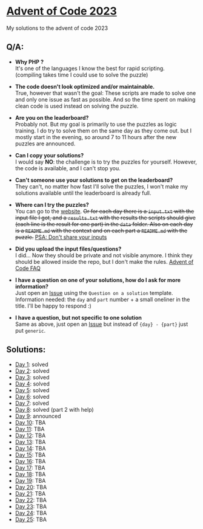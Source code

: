 # [Advent of Code 2023](https://adventofcode.com/2023)
My solutions to the advent of code 2023

## Q/A:
- **Why PHP ?**  
  It's one of the languages I know the best for rapid scripting.  
  (compiling takes time I could use to solve the puzzle)


- **The code doesn't look optimized and/or maintainable.**  
  True, however that wasn't the goal: These scripts are made
  to solve one and only one issue as fast as possible. And so the time
  spent on making clean code is used instead on solving the puzzle.


- **Are you on the leaderboard?**  
  Probably not. But my goal is primarily to use the puzzles as 
  logic training. I do try to solve them on the same day as they come out.
  but I mostly start in the evening, so around 7 to 11 hours after
  the new puzzles are announced.


- **Can I copy your solutions?**  
  I would say **NO**: the challenge is to try the puzzles for yourself.
  However, the code is available, and I can't stop you.


- **Can't someone use your solutions to get on the leaderboard?**  
  They can't, no matter how fast I'll solve the puzzles, 
  I won't make my solutions available until the leaderboard is already full.


- **Where can I try the puzzles?**  
  You can go to the [website](https://adventofcode.com/2023).
  ~~Or for each day there is a ``input.txt`` with the input file I got, and a 
  ``results.txt`` with the results the scripts should give 
  (each line is the result for one part) in the ``data`` folder.
  Also on each day is a ``README.md`` with the context and on each part a
  ``README.md`` with the puzzle.~~ 
  [PSA: Don't share your inputs](https://www.reddit.com/r/adventofcode/comments/18an94z/psa_dont_share_your_inputs_even_in_your_github/)


- **Did you upload the input files/questions?**  
  I did... Now they should be private and not visible anymore. I think they
  should be allowed inside the repo, but I don't make the rules.
  [Advent of Code FAQ](https://adventofcode.com/2023/about#faq_copying)
  

- **I have a question on one of your solutions, how do I ask for more information?**  
  Just open an 
  [Issue](https://github.com/TomKauffeld/advent-of-code-2023/issues/new?assignees=TomKauffeld&labels=documentation%2C+QA&projects=&template=question-on-a-solution.md&title=%5BQA%5D+%7Bday%7D+-+%7Bpart%7D+-+%7Bsummary%7D) 
  using the ``Question on a solution`` template.
  Information needed: the ``day`` and ``part`` number + a small oneliner 
  in the title. I'll be happy to respond :)


- **I have a question, but not specific to one solution**  
  Same as above, just open an
  [Issue](https://github.com/TomKauffeld/advent-of-code-2023/issues/new?assignees=TomKauffeld&labels=documentation%2C+QA&projects=&template=question-on-a-solution.md&title=%5BQA%5D+generic+-+%7Bsummary%7D) 
  but instead of ``{day} - {part}`` just put ``generic``.


## Solutions:
* [Day 1](day01/README.md): solved
* [Day 2](day02/README.md): solved
* [Day 3](day03/README.md): solved
* [Day 4](day04/README.md): solved
* [Day 5](day05/README.md): solved
* [Day 6](day06/README.md): solved
* [Day 7](day07/README.md): solved
* [Day 8](day08/README.md): solved (part 2 with help)
* [Day 9](day09/README.md): announced
* [Day 10](day10/README.md): TBA
* [Day 11](day11/README.md): TBA
* [Day 12](day12/README.md): TBA
* [Day 13](day13/README.md): TBA
* [Day 14](day14/README.md): TBA
* [Day 15](day15/README.md): TBA
* [Day 16](day16/README.md): TBA
* [Day 17](day17/README.md): TBA
* [Day 18](day18/README.md): TBA
* [Day 19](day19/README.md): TBA
* [Day 20](day20/README.md): TBA
* [Day 21](day21/README.md): TBA
* [Day 22](day22/README.md): TBA
* [Day 23](day23/README.md): TBA
* [Day 24](day24/README.md): TBA
* [Day 25](day25/README.md): TBA
